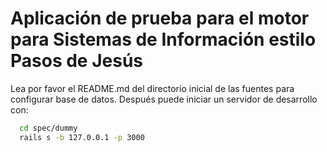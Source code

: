 # Aplicación de prueba para el motor para Sistemas de Información estilo Pasos de Jesús

Lea por favor el README.md del directorio inicial de las fuentes para configurar base de datos. 
Después puede iniciar un servidor de desarrollo con:

```sh
  cd spec/dummy
  rails s -b 127.0.0.1 -p 3000
```

